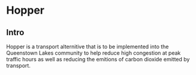 # Hopper
 
## Intro
Hopper is a transport alternitive that is to be implemented into the Queenstown Lakes community to help reduce high congestion at peak traffic hours as well as reducing the emitions of carbon dioxide emitted by transport.